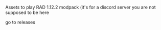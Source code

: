 Assets to play RAD 1.12.2 modpack (it's for a discord server you are not supposed to be here

go to releases
